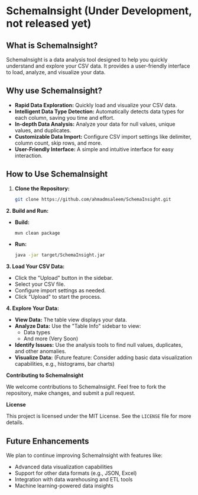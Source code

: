# SchemaInsight (Under Development, not released yet)

## What is SchemaInsight?

SchemaInsight is a data analysis tool designed to help you quickly understand and explore your CSV data. It provides a user-friendly interface to load, analyze, and visualize your data.

## Why use SchemaInsight?

* **Rapid Data Exploration:** Quickly load and visualize your CSV data.
* **Intelligent Data Type Detection:** Automatically detects data types for each column, saving you time and effort.
* **In-depth Data Analysis:** Analyze your data for null values, unique values, and duplicates.
* **Customizable Data Import:** Configure CSV import settings like delimiter, column count, skip rows, and more.
* **User-Friendly Interface:** A simple and intuitive interface for easy interaction.

## How to Use SchemaInsight

1. **Clone the Repository:**
   ```bash
   git clone https://github.com/ahmadmsaleem/SchemaInsight.git
   ```

**2. Build and Run:**
- **Build:**
  ```bash
  mvn clean package
  ```
- **Run:**
  ```bash
  java -jar target/SchemaInsight.jar
  ```

**3. Load Your CSV Data:**
- Click the "Upload" button in the sidebar.
- Select your CSV file.
- Configure import settings as needed.
- Click "Upload" to start the process.
  
**4. Explore Your Data:**

* **View Data:** The table view displays your data.
* **Analyze Data:** Use the "Table Info" sidebar to view:
    - Data types
    - And more (Very Soon)
* **Identify Issues:** Use the analysis tools to find null values, duplicates, and other anomalies.
* **Visualize Data:** (Future feature: Consider adding basic data visualization capabilities, e.g., histograms, bar charts)

**Contributing to SchemaInsight**

We welcome contributions to SchemaInsight. Feel free to fork the repository, make changes, and submit a pull request.

**License**

This project is licensed under the MIT License. See the `LICENSE` file for more details.

## Future Enhancements

We plan to continue improving SchemaInsight with features like:

* Advanced data visualization capabilities
* Support for other data formats (e.g., JSON, Excel)
* Integration with data warehousing and ETL tools
* Machine learning-powered data insights

